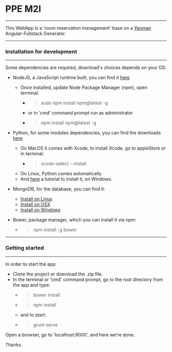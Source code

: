 # PPE M2l

----------
This WebApp is a 'room reservation management' base on a [Yeoman](http://yeoman.io/ "Yeoman") Angular-Fullstack Generator.

-----
### Installation for development
-----

Some dependencies are required, download's choices depends on your OS:

- NodeJS, a JavaScript runtime built, you can find it [here](https://nodejs.org/en/download/ "NodeJS")
    - Once installed, update Node Package Manager (npm), open terminal:
        - > sudo npm install npm@latest -g
        - or in 'cmd' command prompt run as administrator
        - >npm install npm@latest -g
        
- Python, for some modules dependencies, you can find the downloads [here](https://www.python.org/downloads/ "Python")
    - On MacOS it comes with Xcode, to install Xcode, go to appleStore or in terminal:
        - > xcode-select --install
    - On Linux, Python comes automatically
    - And [here](https://www.howtogeek.com/197947/how-to-install-python-on-windows/ "PythonInstallTutorial") a tutorial to install it, on Windows.
    
- MongoDB, for the database, you can find it:
    - [Install on Linux](https://docs.mongodb.com/manual/administration/install-on-linux/ "MongoDB_Linux")
    - [Install on OSX](https://docs.mongodb.com/manual/tutorial/install-mongodb-on-os-x/ "MongoDB_OSX")
    - [Install on Windows](https://docs.mongodb.com/manual/tutorial/install-mongodb-on-windows/ "MongoDB_Windows")

- Bower, package manager, which you can install it via npm:
    - >npm install -g bower
    
------    
### Getting started
------

In order to start the app:

- Clone the project or download the .zip file.
- In the terminal or 'cmd' command prompt, go to the root directory from the app and type:
    - > bower install
    - > npm install
    - and to start:
    - >grunt serve
    
Open a browser, go to 'localhost:9000', and here we're done.

Thanks.



